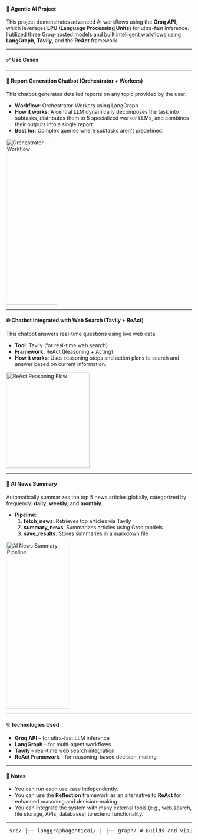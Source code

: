 #### 🚀 Agentic AI Project

This project demonstrates advanced AI workflows using the **Groq API**, which leverages **LPU (Language Processing Units)** for ultra-fast inference. I utilized three Groq-hosted models and built intelligent workflows using **LangGraph**, **Tavily**, and the **ReAct** framework.

---

#### ✅ Use Cases

---

#### 🤖 Report Generation Chatbot (Orchestrator + Workers)

This chatbot generates detailed reports on any topic provided by the user.

- **Workflow**: Orchestrator-Workers using LangGraph  
- **How it works**: A central LLM dynamically decomposes the task into subtasks, distributes them to 5 specialized worker LLMs, and combines their outputs into a single report.  
- **Best for**: Complex queries where subtasks aren't predefined.

<img width="138" height="450" alt="Orchestrator Workflow" src="https://github.com/user-attachments/assets/6ad7e41a-85fd-44fd-9973-a6b2b0c95e00" />

---

#### 🌐 Chatbot Integrated with Web Search (Tavily + ReAct)

This chatbot answers real-time questions using live web data.

- **Tool**: Tavily (for real-time web search)  
- **Framework**: ReAct (Reasoning + Acting)  
- **How it works**: Uses reasoning steps and action plans to search and answer based on current information.

<img width="226" height="260" alt="ReAct Reasoning Flow" src="https://github.com/user-attachments/assets/f932cc5d-f05e-4714-a720-14ab777e5063" />

---

#### 📰 AI News Summary

Automatically summarizes the top 5 news articles globally, categorized by frequency: **daily**, **weekly**, and **monthly**.

- **Pipeline**:
  1. **fetch_news**: Retrieves top articles via Tavily  
  2. **summary_news**: Summarizes articles using Groq models  
  3. **save_results**: Stores summaries in a markdown file  

<img width="169" height="453" alt="AI News Summary Pipeline" src="https://github.com/user-attachments/assets/aa1fd89d-c6c5-44b3-83f6-a63921989722" />

---

#### 💡 Technologies Used

- **Groq API** – for ultra-fast LLM inference  
- **LangGraph** – for multi-agent workflows  
- **Tavily** – real-time web search integration  
- **ReAct Framework** – for reasoning-based decision-making  

---

#### 📌 Notes
- You can run each use case independently.  
- You can use the **Reflection** framework as an alternative to **ReAct** for enhanced reasoning and decision-making.  
- You can integrate the system with many external tools (e.g., web search, file storage, APIs, databases) to extend functionality.  

---
<pre> src/ ├── langgraphagenticai/ │ ├── graph/ # Builds and visualizes LangGraph flow logic │ ├── LLMs/ # Handles LLM interaction (Groq models, etc.) │ ├── nodes/ # Contains nodes used within LangGraph (AI News, Chatbot) │ ├── state/ # Stores TypedDict-based state definitions per use case │ ├── tools/ # Custom tools like search integrations (Tavily, etc.) │ ├── ui/ # UI components for Streamlit (displays, config) ├── app.py # Streamlit entrypoint for launching the app ├── main.py # Main script for loading LangGraph app logic ├── README.md # Project documentation and setup ├── requirements.txt # Python dependencies </pre>
